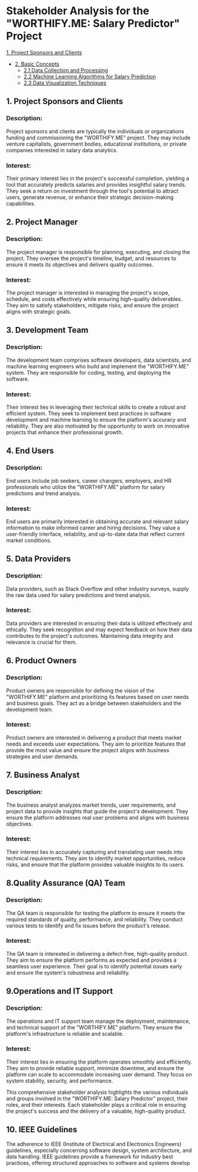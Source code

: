 # Stakeholder Analysis for the "WORTHIFY.ME: Salary Predictor" Project

[1. Project Sponsors and Clients](#1-ProjectSponsorsandClients)

- [2. Basic Concepts](#2-Basic-Concepts)
    -  [2.1 Data Collection and Processing](#21-Data-Collection-and-Processing)
    -  [2.2 Machine Learning Algorithms for Salary Prediction](#22-Machine-Learning-Algorithms-for-Salary-Prediction)
    -  [2.3 Data Visualization Techniques](#23-Data-Visualization-Techniques)


## 1. Project Sponsors and Clients

### Description:
Project sponsors and clients are typically the individuals or organizations funding and commissioning the "WORTHIFY.ME" project. They may include venture capitalists, government bodies, educational institutions, or private companies interested in salary data analytics.

### Interest: 
Their primary interest lies in the project's successful completion, yielding a tool that accurately predicts salaries and provides insightful salary trends. They seek a return on investment through the tool's potential to attract users, generate revenue, or enhance their strategic decision-making capabilities.

## 2. Project Manager

### Description: 
The project manager is responsible for planning, executing, and closing the project. They oversee the project's timeline, budget, and resources to ensure it meets its objectives and delivers quality outcomes.

### Interest:  
The project manager is interested in managing the project's scope, schedule, and costs effectively while ensuring high-quality deliverables. They aim to satisfy stakeholders, mitigate risks, and ensure the project aligns with strategic goals.

## 3. Development Team

### Description: 
The development team comprises software developers, data scientists, and machine learning engineers who build and implement the "WORTHIFY.ME" system. They are responsible for coding, testing, and deploying the software.

### Interest:  
Their interest lies in leveraging their technical skills to create a robust and efficient system. They seek to implement best practices in software development and machine learning to ensure the platform's accuracy and reliability. They are also motivated by the opportunity to work on innovative projects that enhance their professional growth.

## 4. End Users

### Description: 
End users include job seekers, career changers, employers, and HR professionals who utilize the "WORTHIFY.ME" platform for salary predictions and trend analysis.

### Interest:  
End users are primarily interested in obtaining accurate and relevant salary information to make informed career and hiring decisions. They value a user-friendly interface, reliability, and up-to-date data that reflect current market conditions.

## 5. Data Providers

### Description:  
Data providers, such as Stack Overflow and other industry surveys, supply the raw data used for salary predictions and trend analysis. 

### Interest:  
Data providers are interested in ensuring their data is utilized effectively and ethically. They seek recognition and may expect feedback on how their data contributes to the project's outcomes. Maintaining data integrity and relevance is crucial for them.

## 6. Product Owners

### Description:  
Product owners are responsible for defining the vision of the "WORTHIFY.ME" platform and prioritizing its features based on user needs and business goals. They act as a bridge between stakeholders and the development team.

### Interest: 
Product owners are interested in delivering a product that meets market needs and exceeds user expectations. They aim to prioritize features that provide the most value and ensure the project aligns with business strategies and user demands.

## 7. Business Analyst

### Description:  
The business analyst analyzes market trends, user requirements, and project data to provide insights that guide the project's development. They ensure the platform addresses real user problems and aligns with business objectives.

### Interest:  
Their interest lies in accurately capturing and translating user needs into technical requirements. They aim to identify market opportunities, reduce risks, and ensure that the platform provides valuable insights to its users.

## 8.Quality Assurance (QA) Team

### Description:  
The QA team is responsible for testing the platform to ensure it meets the required standards of quality, performance, and reliability. They conduct various tests to identify and fix issues before the product's release.

### Interest: 
The QA team is interested in delivering a defect-free, high-quality product. They aim to ensure the platform performs as expected and provides a seamless user experience. Their goal is to identify potential issues early and ensure the system's robustness and reliability.

## 9.Operations and IT Support

### Description:  
The operations and IT support team manage the deployment, maintenance, and technical support of the "WORTHIFY.ME" platform. They ensure the platform's infrastructure is reliable and scalable.

### Interest:  
Their interest lies in ensuring the platform operates smoothly and efficiently. They aim to provide reliable support, minimize downtime, and ensure the platform can scale to accommodate increasing user demand. They focus on system stability, security, and performance.

This comprehensive stakeholder analysis highlights the various individuals and groups involved in the "WORTHIFY.ME: Salary Predictor" project, their roles, and their interests. Each stakeholder plays a critical role in ensuring the project's success and the delivery of a valuable, high-quality product.


## 10. IEEE Guidelines
The adherence to IEEE (Institute of Electrical and Electronics Engineers) guidelines, especially concerning software design, system architecture, and data handling. IEEE guidelines provide a framework for industry best practices, offering structured approaches to software and systems develop
